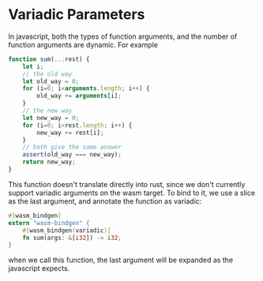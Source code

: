# Variadic Parameters

In javascript, both the types of function arguments, and the number of function arguments are
dynamic. For example

```js
function sum(...rest) {
    let i;
    // the old way
    let old_way = 0;
    for (i=0; i<arguments.length; i++) {
        old_way += arguments[i];
    }
    // the new way
    let new_way = 0;
    for (i=0; i<rest.length; i++) {
        new_way += rest[i];
    }
    // both give the same answer
    assert(old_way === new_way);
    return new_way;
}
```

This function doesn't translate directly into rust, since we don't currently support variadic
arguments on the wasm target. To bind to it, we use a slice as the last argument, and annotate the
function as variadic:

```rust
#[wasm_bindgen]
extern "wasm-bindgen" {
    #[wasm_bindgen(variadic)]
    fn sum(args: &[i32]) -> i32;
}
```

when we call this function, the last argument will be expanded as the javascript expects.

